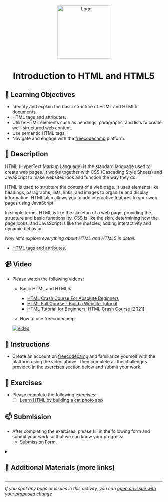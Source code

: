 <div align="center">
    <img src="../images/html5.jpg" alt="Logo" height="170" align="center">
    <h1 align="center">Introduction to HTML and HTML5</h1>
</div>

## 🎯 Learning Objectives
- Identify and explain the basic structure of HTML and HTML5 documents.
- HTML tags and attributes.
- Utilize HTML elements such as headings, paragraphs, and lists to create well-structured web content.
- Use semantic HTML tags.
- Navigate and engage with the [freecodecamp](https://www.freecodecamp.org) platform.

## 📝 Description
HTML (HyperText Markup Language) is the standard language used to create web pages. It works together with CSS (Cascading Style Sheets) and JavaScript to make websites look and function the way they do.

HTML is used to structure the content of a web page. It uses elements like headings, paragraphs, lists, links, and images to organize and display information. HTML also allows you to add interactive features to your web pages using JavaScript.

In simple terms, HTML is like the skeleton of a web page, providing the structure and basic functionality. CSS is like the skin, determining how the page looks, and JavaScript is like the muscles, adding interactivity and dynamic behavior.

_Now let's explore everything about HTML and HTML5 in detail._

- [HTML tags and attributes.](./html-tags-and-attributes.md)

## 📹 Video
- Please watch the following videos:
    - Basic HTML and HTML5:
        - [HTML Crash Course For Absolute Beginners](https://www.youtube.com/watch?v=qz0aGYrrlhU) 
        - [HTML Full Course - Build a Website Tutorial](https://www.youtube.com/watch?v=UB1O30fR-EE) 
        - [HTML Tutorial for Beginners: HTML Crash Course [2021]](https://www.youtube.com/watch?v=8gNrZ4lAnAw)
        
    - How to use freecodecamp:

    [![Video](https://img.youtube.com/vi/9DCpQG1KVGk/0.jpg)](https://www.youtube.com/watch?v=9DCpQG1KVGk)


## 🔧 Instructions
- Create an account on [freecodecamp](https://www.freecodecamp.org) and familiarize yourself with the platform using the video above. Then complete all the challenges provided in the exercises section below and submit your work.

## 🚀 Exercises
- Please complete the following exercises:
    - [ ] [Learn HTML by building a cat photo app](https://www.freecodecamp.org/learn/2022/responsive-web-design/learn-html-by-building-a-cat-photo-app/step-1)

## 📫 Submission
- After completing the exercises, please fill in the following form and submit your work so that we can know your progress:
    - [Submission Form](https://airtable.com/shrTKszJIyALWIPnb).

<details>
    <summary>
        <h2>📌 Additional Materials (more links)</h2>
    </summary>
    <hr style="height:1px;border-width:0;color:gray;background-color:dark">
    <i>
        These are all optional, but if you're interested in exploring this topic further, here are some resources to help you.
    </i>

<br>
    <ul>
        <li><a href="https://www.youtube.com/watch?v=qz0aGYrrlhU">HTML Crash Course For Absolute Beginners</a></li>
        <li><a href="https://www.youtube.com/watch?v=UB1O30fR-EE">HTML Full Course - Build a Website Tutorial</a></li>
        <li><a href="https://www.youtube.com/watch?v=8gNrZ4lAnAw">HTML Tutorial for Beginners: HTML Crash Course [2021]</a></li>
    </ul>
</details>

------

_If you spot any bugs or issues in this activity, you can [open an issue with your proposed change](https://github.com/Kick-StartDev/web-development-basic-curriculum/issues/new)_
